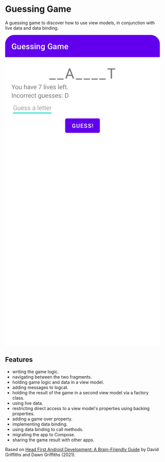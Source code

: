 # Guessing Game

A guessing game to discover how to use view models, in conjunction with live data and data binding.

<p align="center">
<img src="screenshot.png" style="width:528px;max-width: 100%;">
</p>

## Features

- writing the game logic.
- navigating between the two fragments.
- holding game logic and data in a view model.
- adding messages to logcat.
- holding the result of the game in a second view model via a factory class.
- using live data.
- restricting direct access to a view model's properties using backing properties.
- adding a game over property.
- implementing data binding.
- using data binding to call methods.
- migrating the app to Compose.
- sharing the game result with other apps.

Based on [Head First Android Development: A Brain-Friendly Guide](https://www.amazon.com/Head-First-Android-Development-Brain-Friendly/dp/1449362184) by David Griffiths and Dawn Griffiths (2021).
